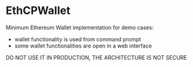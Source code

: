 # EthCPWallet
Minimum Ethereum Wallet implementation for demo cases:
- wallet functionality is used from command prompt
- some wallet functionalities are open in a web interface

DO NOT USE IT IN PRODUCTION, THE ARCHITECTURE IS NOT SECURE
